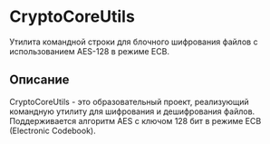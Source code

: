 # CryptoCoreUtils

Утилита командной строки для блочного шифрования файлов с использованием AES-128 в режиме ECB.

## Описание

CryptoCoreUtils - это образовательный проект, реализующий командную утилиту для шифрования и дешифрования файлов. Поддерживается алгоритм AES с ключом 128 бит в режиме ECB (Electronic Codebook).
